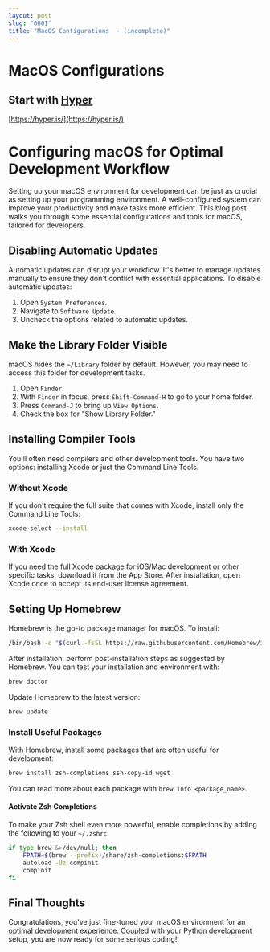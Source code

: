 ```yaml
---
layout: post
slug: "0001"
title: "MacOS Configurations  - (incomplete)"
---
```


# MacOS Configurations

Start with [Hyper](https://hyper.is)
------------------------------------
[https://hyper.is/](https://hyper.is/)

Configuring macOS for Optimal Development Workflow
==================================================

Setting up your macOS environment for development can be just as crucial as setting up your programming environment. A well-configured system can improve your productivity and make tasks more efficient. This blog post walks you through some essential configurations and tools for macOS, tailored for developers.

Disabling Automatic Updates
---------------------------

Automatic updates can disrupt your workflow. It's better to manage updates manually to ensure they don't conflict with essential applications. To disable automatic updates:

1.  Open `System Preferences`.
2.  Navigate to `Software Update`.
3.  Uncheck the options related to automatic updates.

Make the Library Folder Visible
-------------------------------

macOS hides the `~/Library` folder by default. However, you may need to access this folder for development tasks.

1.  Open `Finder`.
2.  With `Finder` in focus, press `Shift-Command-H` to go to your home folder.
3.  Press `Command-J` to bring up `View Options`.
4.  Check the box for "Show Library Folder."

Installing Compiler Tools
-------------------------

You'll often need compilers and other development tools. You have two options: installing Xcode or just the Command Line Tools.

### Without Xcode

If you don't require the full suite that comes with Xcode, install only the Command Line Tools:


```bash
xcode-select --install
```

### With Xcode

If you need the full Xcode package for iOS/Mac development or other specific tasks, download it from the App Store. After installation, open Xcode once to accept its end-user license agreement.

Setting Up Homebrew
-------------------

Homebrew is the go-to package manager for macOS. To install:


```bash
/bin/bash -c "$(curl -fsSL https://raw.githubusercontent.com/Homebrew/install/HEAD/install.sh)"
```

After installation, perform post-installation steps as suggested by Homebrew. You can test your installation and environment with:


```bash
brew doctor
```

Update Homebrew to the latest version:


```bash
brew update
```

### Install Useful Packages

With Homebrew, install some packages that are often useful for development:


```bash
brew install zsh-completions ssh-copy-id wget
```

You can read more about each package with `brew info <package_name>`.

#### Activate Zsh Completions

To make your Zsh shell even more powerful, enable completions by adding the following to your `~/.zshrc`:


```bash
if type brew &>/dev/null; then
    FPATH=$(brew --prefix)/share/zsh-completions:$FPATH
    autoload -Uz compinit
    compinit
fi
```

Final Thoughts
--------------

Congratulations, you've just fine-tuned your macOS environment for an optimal development experience. Coupled with your Python development setup, you are now ready for some serious coding!